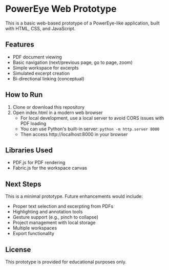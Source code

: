 # PowerEye Web Prototype

This is a basic web-based prototype of a PowerEye-like application, built with HTML, CSS, and JavaScript.

## Features

- PDF document viewing
- Basic navigation (next/previous page, go to page, zoom)
- Simple workspace for excerpts
- Simulated excerpt creation
- Bi-directional linking (conceptual)

## How to Run

1. Clone or download this repository
2. Open index.html in a modern web browser
   - For local development, use a local server to avoid CORS issues with PDF loading
   - You can use Python's built-in server: `python -m http.server 8000`
   - Then access http://localhost:8000 in your browser

## Libraries Used

- PDF.js for PDF rendering
- Fabric.js for the workspace canvas

## Next Steps

This is a minimal prototype. Future enhancements would include:
- Proper text selection and excerpting from PDFs
- Highlighting and annotation tools
- Gesture support (e.g., pinch to collapse)
- Project management with local storage
- Multiple workspaces
- Export functionality

## License

This prototype is provided for educational purposes only.
